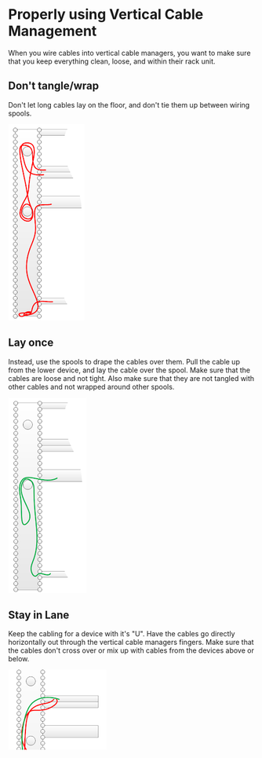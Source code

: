 # Properly using Vertical Cable Management

When you wire cables into vertical cable managers, you want to make sure that you keep everything clean, loose, and within their rack unit.  

## Don't tangle/wrap
Don't let long cables lay on the floor, and don't tie them up between wiring spools.  

<img src="../img/wire1.png">

## Lay once
Instead, use the spools to drape the cables over them.  Pull the cable up from the lower device, and lay the cable over the spool.  Make sure that the cables are loose and not tight.  Also make sure that they are not tangled with other cables and not wrapped around other spools.  

<img src="../img/wire2.png">

## Stay in Lane
Keep the cabling for a device with it's "U".  Have the cables go directly horizontally out through the vertical cable managers fingers.  Make sure that the cables don't cross over or mix up with cables from the devices above or below.  

<img src="../img/wire3.png">